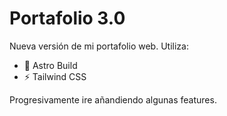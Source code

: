 # Portafolio 3.0

Nueva versión de mi portafolio web. Utiliza:
- 🚀 Astro Build
- ⚡ Tailwind CSS

Progresivamente ire añandiendo algunas features.
